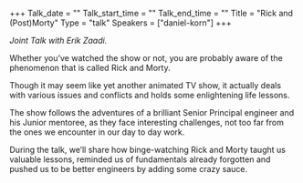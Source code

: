+++
Talk_date = ""
Talk_start_time = ""
Talk_end_time = ""
Title = "Rick and (Post)Morty"
Type = "talk"
Speakers = ["daniel-korn"]
+++

*Joint Talk with Erik Zaadi.*

Whether you’ve watched the show or not, you are probably aware of the phenomenon that is called Rick and Morty.

Though it may seem like yet another animated TV show, it actually deals with various issues and conflicts and holds some enlightening life lessons.

The show follows the adventures of a brilliant Senior Principal engineer and his Junior mentoree, as they face interesting challenges, not too far from the ones we encounter in our day to day work.

During the talk, we’ll share how binge-watching Rick and Morty taught us valuable lessons, reminded us of fundamentals already forgotten and pushed us to be better engineers by adding some crazy sauce.